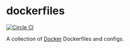 dockerfiles
===========

[![Circle CI](https://circleci.com/gh/progrium/gh-release.png?style=shield)](https://circleci.com/gh/pinterb/dockerfiles)

A collection of [Docker](http://www.docker.io/) Dockerfiles and configs.

